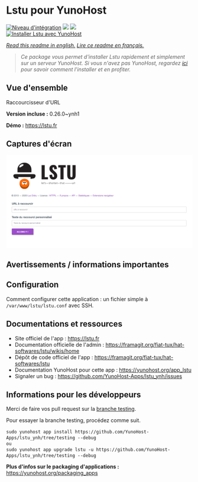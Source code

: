 # Lstu pour YunoHost

[![Niveau d'intégration](https://dash.yunohost.org/integration/lstu.svg)](https://dash.yunohost.org/appci/app/lstu) ![](https://ci-apps.yunohost.org/ci/badges/lstu.status.svg) ![](https://ci-apps.yunohost.org/ci/badges/lstu.maintain.svg)  
[![Installer Lstu avec YunoHost](https://install-app.yunohost.org/install-with-yunohost.svg)](https://install-app.yunohost.org/?app=lstu)

*[Read this readme in english.](./README.md)*
*[Lire ce readme en français.](./README_fr.md)*

> *Ce package vous permet d'installer Lstu rapidement et simplement sur un serveur YunoHost.
Si vous n'avez pas YunoHost, regardez [ici](https://yunohost.org/#/install) pour savoir comment l'installer et en profiter.*

## Vue d'ensemble

Raccourcisseur d'URL

**Version incluse :** 0.26.0~ynh1

**Démo :** https://lstu.fr

## Captures d'écran

![](./doc/screenshots/LSTU_screenshot.png)

## Avertissements / informations importantes

## Configuration

Comment configurer cette application : un fichier simple à `/var/www/lstu/lstu.conf` avec SSH.

## Documentations et ressources

* Site officiel de l'app : https://lstu.fr
* Documentation officielle de l'admin : https://framagit.org/fiat-tux/hat-softwares/lstu/wikis/home
* Dépôt de code officiel de l'app : https://framagit.org/fiat-tux/hat-softwares/lstu
* Documentation YunoHost pour cette app : https://yunohost.org/app_lstu
* Signaler un bug : https://github.com/YunoHost-Apps/lstu_ynh/issues

## Informations pour les développeurs

Merci de faire vos pull request sur la [branche testing](https://github.com/YunoHost-Apps/lstu_ynh/tree/testing).

Pour essayer la branche testing, procédez comme suit.
```
sudo yunohost app install https://github.com/YunoHost-Apps/lstu_ynh/tree/testing --debug
ou
sudo yunohost app upgrade lstu -u https://github.com/YunoHost-Apps/lstu_ynh/tree/testing --debug
```

**Plus d'infos sur le packaging d'applications :** https://yunohost.org/packaging_apps